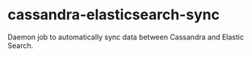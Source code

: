 # cassandra-elasticsearch-sync
Daemon job to automatically sync data between Cassandra and Elastic Search.
